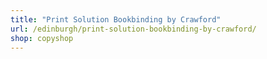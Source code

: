 ```yaml
---
title: "Print Solution Bookbinding by Crawford"
url: /edinburgh/print-solution-bookbinding-by-crawford/
shop: copyshop
---
```

